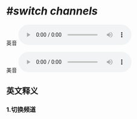 # ***\#switch channels*** 
英音
<audio src="./media/switch channels1_AAC.aac" controls="controls"></audio>

美音
<audio src="./media/switch channels2_AAC.aac" controls="controls"></audio>



  

英文释义
---
### 1.**切换频道**  


